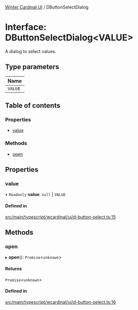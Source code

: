 [Winter Cardinal UI](../README.md) / DButtonSelectDialog

# Interface: DButtonSelectDialog<VALUE\>

A dialog to select values.

## Type parameters

| Name |
| :------ |
| `VALUE` |

## Table of contents

### Properties

- [value](DButtonSelectDialog.md#value)

### Methods

- [open](DButtonSelectDialog.md#open)

## Properties

### value

• `Readonly` **value**: ``null`` \| `VALUE`

#### Defined in

[src/main/typescript/wcardinal/ui/d-button-select.ts:15](https://github.com/winter-cardinal/winter-cardinal-ui/blob/v0.154.0/src/main/typescript/wcardinal/ui/d-button-select.ts#L15)

## Methods

### open

▸ **open**(): `Promise`<`unknown`\>

#### Returns

`Promise`<`unknown`\>

#### Defined in

[src/main/typescript/wcardinal/ui/d-button-select.ts:16](https://github.com/winter-cardinal/winter-cardinal-ui/blob/v0.154.0/src/main/typescript/wcardinal/ui/d-button-select.ts#L16)
